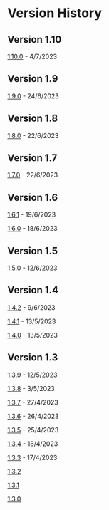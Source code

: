 # Version History

## Version 1.10

[1.10.0](1-10-0.md) - 4/7/2023

## Version 1.9

[1.9.0](1-9-0.md) - 24/6/2023

## Version 1.8

[1.8.0](1-8-0.md) - 22/6/2023

## Version 1.7

[1.7.0](1-7-0.md) - 22/6/2023

## Version 1.6

[1.6.1](1-6-1.md) - 19/6/2023

[1.6.0](1-6-0.md) - 18/6/2023

## Version 1.5

[1.5.0](1-5-0.md) - 12/6/2023

## Version 1.4

[1.4.2](1-4-2.md) - 9/6/2023

[1.4.1](1-4-1.md) - 13/5/2023

[1.4.0](1-4-0.md) - 13/5/2023

## Version 1.3

[1.3.9](1-3-9.md) - 12/5/2023

[1.3.8](1-3-8.md) - 3/5/2023

[1.3.7](1-3-7.md) - 27/4/2023

[1.3.6](1-3-6.md) - 26/4/2023

[1.3.5](1-3-5.md) - 25/4/2023

[1.3.4](1-3-4.md) - 18/4/2023

[1.3.3](1-3-3.md) - 17/4/2023

[1.3.2](1-3-2.md)

[1.3.1](1-3-1.md)

[1.3.0](1-3-0.md)
